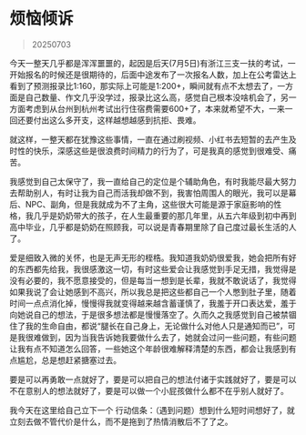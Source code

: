 # 烦恼倾诉
> 20250703

今天一整天几乎都是浑浑噩噩的，起因是后天(7月5日)有浙江三支一扶的考试，一开始报名的时候还是很期待的，后面中途发布了一次报名人数，加上在公考雷达上看到了预测报录比1:160，那实际上可能是1:200+，瞬间就有点不太想去了，一方面是自己数量、作文几乎没学过，报录比这么高，感觉自己根本没啥机会了，另一方面考虑到从台州到杭州考试出行住宿费需要600+了，本来就希望不大，一来一回还要付出这么多开支，这样越想越感到抗拒、畏难。

就这样，一整天都在犹豫这些事情，一直在通过刷视频、小红书去短暂的去产生及时性的快乐，深感这些是很浪费时间精力的行为了，可是我真的感觉到很难受、痛苦。

我感觉到自己太保守了，我一直给自己的定位是个辅助角色，有时我能尽最大努力去帮助别人，有时让我为自己而活我却做不到，我害怕周围人的眼光，我可以是幕后、NPC、副角，但是我就成为不了主角，这些很大可能是源于家庭影响的性格，我几乎是奶奶带大的孩子，在人生最重要的那几年里，从五六年级到初中再到高中毕业，几乎都是奶奶在照顾我，可以说是青春期里除了自己度过最长生活的人了。

爱是细致入微的关怀，也是无声无形的桎梏。我知道我奶奶很爱我，她会把所有好的东西都先给我，我很感激这一切，有时这些爱会让我感觉到手足无措，我觉得是没有必要的，我不愿意接受的，但是每当一想到是长辈，我就不敢说话了，我觉得如果我说了会让她感到不高兴，所以我总是把这些都自己一个人憋到肚子里，随着时间一点点消化掉，慢慢得我就变得越来越含蓄谨慎了，我羞于开口表达爱，羞于向她说自己的想法，于是很多想法都是慢慢落空了。久而久之我感觉到自己被禁锢住了我的生命自由，都说“腿长在自己身上，无论做什么对他人只是通知而已”，可是我很难做到，因为当我告诉她我要做什么去了，她就会过问一些问题，有些问题让我有点不知道怎么回答，一些她这个年龄很难解释清楚的东西，都会让我感到有点尴尬，总是想赶紧搪塞过去。

要是可以再勇敢一点就好了，要是可以把自己的想法付诸于实践就好了，要是可以不在意别人的想法就好了，要是可以做一个小屁孩做什么都不在乎别人就好了。

我今天在这里给自己立下一个 行动信条：（遇到问题）想到什么短时间想好了，就立刻去做不管代价是什么，而不是拖到了热情消散后不了了之。

